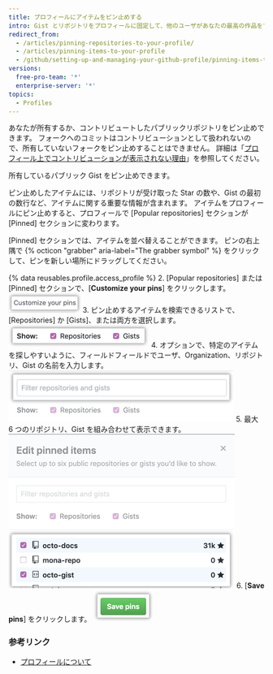 ```yaml
---
title: プロフィールにアイテムをピン止めする
intro: Gist とリポジトリをプロフィールに固定して、他のユーザがあなたの最高の作品をすばやく確認できるようにすることができます。
redirect_from:
  - /articles/pinning-repositories-to-your-profile/
  - /articles/pinning-items-to-your-profile
  - /github/setting-up-and-managing-your-github-profile/pinning-items-to-your-profile
versions:
  free-pro-team: '*'
  enterprise-server: '*'
topics:
  - Profiles
---
```


あなたが所有するか、コントリビュートしたパブリックリポジトリをピン止めできます。 フォークへのコミットはコントリビューションとして扱われないので、所有していないフォークをピン止めすることはできません。 詳細は「[プロフィール上でコントリビューションが表示されない理由](/articles/why-are-my-contributions-not-showing-up-on-my-profile)」を参照してください。

所有しているパブリック Gist をピン止めできます。

ピン止めしたアイテムには、リポジトリが受け取った Star の数や、Gist の最初の数行など、アイテムに関する重要な情報が含まれます。 アイテムをプロフィールにピン止めすると、プロフィールで [Popular repositories] セクションが [Pinned] セクションに変わります。

[Pinned] セクションでは、アイテムを並べ替えることができます。 ピンの右上隅で {% octicon "grabber" aria-label="The grabber symbol" %} をクリックして、ピンを新しい場所にドラッグしてください。

{% data reusables.profile.access_profile %}
2. [Popular repositories] または [Pinned] セクションで、[**Customize your pins**] をクリックします。 ![[Customize your pins] ボタン](/assets/images/help/profile/customize-pinned-repositories.png)
3. ピン止めするアイテムを検索できるリストで、[Repositories] か [Gists]、または両方を選択します。![表示するアイテムの種類を選択するチェックボックス](/assets/images/help/profile/pinned-repo-picker.png)
4. オプションで、特定のアイテムを探しやすいように、フィールドフィールドでユーザ、Organization、リポジトリ、Gist の名前を入力します。![アイテムをフィルタリング](/assets/images/help/profile/pinned-repo-search.png)
5. 最大 6 つのリポジトリ、Gist を組み合わせて表示できます。 ![アイテムを選択](/assets/images/help/profile/select-items-to-pin.png)
6. [**Save pins**] をクリックします。 ![[Save pins] ボタン](/assets/images/help/profile/save-pinned-repositories.png)

### 参考リンク

- [プロフィールについて](/articles/about-your-profile)
